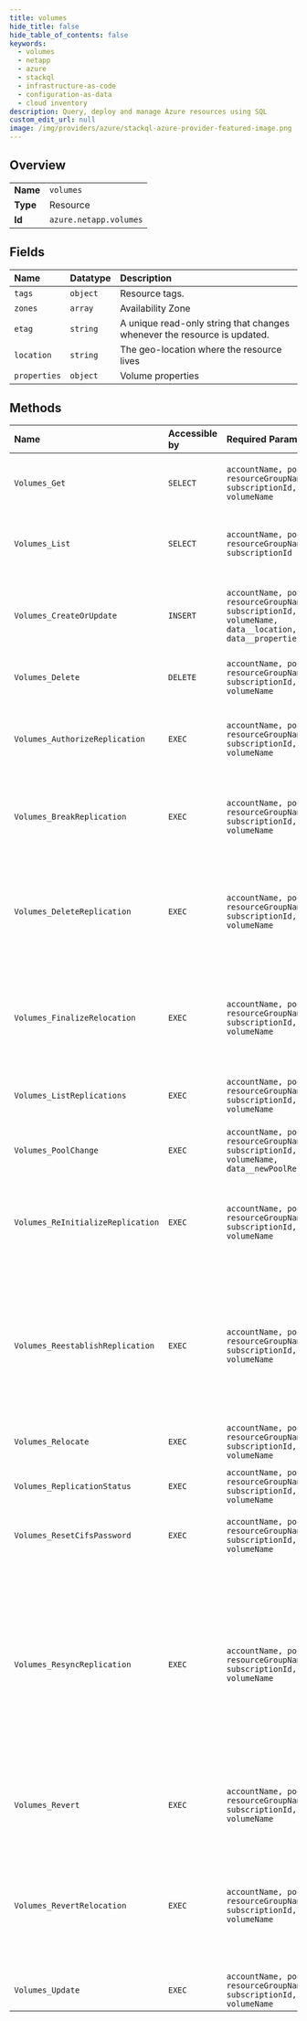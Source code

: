 ```yaml
---
title: volumes
hide_title: false
hide_table_of_contents: false
keywords:
  - volumes
  - netapp
  - azure    
  - stackql
  - infrastructure-as-code
  - configuration-as-data
  - cloud inventory
description: Query, deploy and manage Azure resources using SQL
custom_edit_url: null
image: /img/providers/azure/stackql-azure-provider-featured-image.png
---
```

  
    

## Overview
<table><tbody>
<tr><td><b>Name</b></td><td><code>volumes</code></td></tr>
<tr><td><b>Type</b></td><td>Resource</td></tr>
<tr><td><b>Id</b></td><td><code>azure.netapp.volumes</code></td></tr>
</tbody></table>

## Fields
| Name | Datatype | Description |
|:-----|:---------|:------------|
| `tags` | `object` | Resource tags. |
| `zones` | `array` | Availability Zone |
| `etag` | `string` | A unique read-only string that changes whenever the resource is updated. |
| `location` | `string` | The geo-location where the resource lives |
| `properties` | `object` | Volume properties |
## Methods
| Name | Accessible by | Required Params | Description |
|:-----|:--------------|:----------------|:------------|
| `Volumes_Get` | `SELECT` | `accountName, poolName, resourceGroupName, subscriptionId, volumeName` | Get the details of the specified volume |
| `Volumes_List` | `SELECT` | `accountName, poolName, resourceGroupName, subscriptionId` | List all volumes within the capacity pool |
| `Volumes_CreateOrUpdate` | `INSERT` | `accountName, poolName, resourceGroupName, subscriptionId, volumeName, data__location, data__properties` | Create or update the specified volume within the capacity pool |
| `Volumes_Delete` | `DELETE` | `accountName, poolName, resourceGroupName, subscriptionId, volumeName` | Delete the specified volume |
| `Volumes_AuthorizeReplication` | `EXEC` | `accountName, poolName, resourceGroupName, subscriptionId, volumeName` | Authorize the replication connection on the source volume |
| `Volumes_BreakReplication` | `EXEC` | `accountName, poolName, resourceGroupName, subscriptionId, volumeName` | Break the replication connection on the destination volume |
| `Volumes_DeleteReplication` | `EXEC` | `accountName, poolName, resourceGroupName, subscriptionId, volumeName` | Delete the replication connection on the destination volume, and send release to the source replication |
| `Volumes_FinalizeRelocation` | `EXEC` | `accountName, poolName, resourceGroupName, subscriptionId, volumeName` | Finalizes the relocation of the volume and cleans up the old volume. |
| `Volumes_ListReplications` | `EXEC` | `accountName, poolName, resourceGroupName, subscriptionId, volumeName` | List all replications for a specified volume |
| `Volumes_PoolChange` | `EXEC` | `accountName, poolName, resourceGroupName, subscriptionId, volumeName, data__newPoolResourceId` | Moves volume to another pool |
| `Volumes_ReInitializeReplication` | `EXEC` | `accountName, poolName, resourceGroupName, subscriptionId, volumeName` | Re-Initializes the replication connection on the destination volume |
| `Volumes_ReestablishReplication` | `EXEC` | `accountName, poolName, resourceGroupName, subscriptionId, volumeName` | Re-establish a previously deleted replication between 2 volumes that have a common ad-hoc or policy-based snapshots |
| `Volumes_Relocate` | `EXEC` | `accountName, poolName, resourceGroupName, subscriptionId, volumeName` | Relocates volume to a new stamp |
| `Volumes_ReplicationStatus` | `EXEC` | `accountName, poolName, resourceGroupName, subscriptionId, volumeName` | Get the status of the replication |
| `Volumes_ResetCifsPassword` | `EXEC` | `accountName, poolName, resourceGroupName, subscriptionId, volumeName` | Reset cifs password from volume |
| `Volumes_ResyncReplication` | `EXEC` | `accountName, poolName, resourceGroupName, subscriptionId, volumeName` | Resync the connection on the destination volume. If the operation is ran on the source volume it will reverse-resync the connection and sync from destination to source. |
| `Volumes_Revert` | `EXEC` | `accountName, poolName, resourceGroupName, subscriptionId, volumeName` | Revert a volume to the snapshot specified in the body |
| `Volumes_RevertRelocation` | `EXEC` | `accountName, poolName, resourceGroupName, subscriptionId, volumeName` | Reverts the volume relocation process, cleans up the new volume and starts using the former-existing volume. |
| `Volumes_Update` | `EXEC` | `accountName, poolName, resourceGroupName, subscriptionId, volumeName` | Patch the specified volume |
